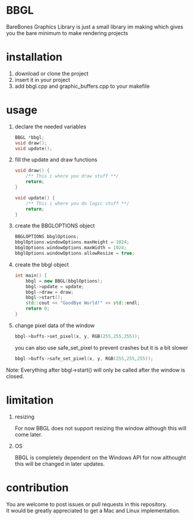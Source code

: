 # BBGL
BareBones Graphics Library is just a small library im making which gives you the bare minimum to make rendering projects

# installation
1. download or clone the project
2. insert it in your project
3. add bbgl.cpp and graphic_buffers.cpp to your makefile

# usage

1. declare the needed variables
    ```cpp
    BBGL *bbgl;
    void draw();
    void update();
    ```

2. fill the update and draw functions
    ```cpp
    void draw() {
        /** This i where you draw stuff **/
        return;
    }

    void update() {
        /** This i where you do logic stuff **/
        return;
    }
    ```

3. create the BBGLOPTIONS object
    ```cpp
    BBGLOPTIONS bbglOptions;
    bbglOptions.windowOptions.maxHeight = 1024;
    bbglOptions.windowOptions.maxWidth = 1024;
    bbglOptions.windowOptions.allowResize = true;
    ```

4. create the bbgl object
    ```cpp
    int main() {
        bbgl = new BBGL(bbglOptions);
        bbgl->update = update;
        bbgl->draw = draw;
        bbgl->start();
        std::cout << "GoodBye World!" << std::endl;
        return 0;
    }
    ```

5. change pixel data of the window

    ```cpp
    bbgl->buffs->set_pixel(x, y, RGB(255,255,255));
    ```
    you can also use safe_set_pixel to prevent crashes but it is a bit slower
    ```cpp
    bbgl->buffs->safe_set_pixel(x, y, RGB(255,255,255));
    ```

Note: Everything after bbgl->start() will only be called after the window is closed.

# limitation

1. resizing

    For now BBGL does not support resizing the window although this will come later.

2. OS

    BBGL is completely dependent on the Windows API for now althought this will be changed in later updates.

# contribution

You are welcome to post issues or pull requests in this repository.\
It would be greatly appreciated to get a Mac and Linux implementation.